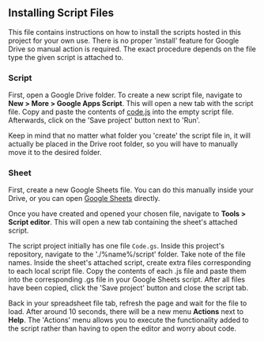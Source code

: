 ## Installing Script Files
This file contains instructions on how to install the scripts hosted in this project for your own use. There is no proper 'install' feature for Google Drive so manual action is required. The exact procedure depends on the file type the given script is attached to.

### Script
First, open a Google Drive folder. To create a new script file, navigate to **New > More > Google Apps Script**. This will open a new tab with the script file. Copy and paste the contents of [code.js](./code.js) into the empty script file. Afterwards, click on the 'Save project' button next to 'Run'.

Keep in mind that no matter what folder you 'create' the script file in, it will actually be placed in the Drive root folder, so you will have to manually move it to the desired folder.

### Sheet

First, create a new Google Sheets file. You can do this manually inside your Drive, or you can open [Google Sheets](https://www.google.com.au/sheets/about/) directly.

Once you have created and opened your chosen file, navigate to **Tools > Script editor**. This will open a new tab containing the sheet's attached script.

The script project initially has one file `Code.gs`. Inside this project's repository, navigate to the './%name%/script' folder. Take note of the file names. Inside the sheet's attached script, create extra files corresponding to each local script file. Copy the contents of each .js file and paste them into the corresponding .gs file in your Google Sheets script. After all files have been copied, click the 'Save project' button and close the script tab.

Back in your spreadsheet file tab, refresh the page and wait for the file to load. After around 10 seconds, there will be a new menu **Actions** next to **Help**. The 'Actions' menu allows you to execute the functionality added to the script rather than having to open the editor and worry about code.
